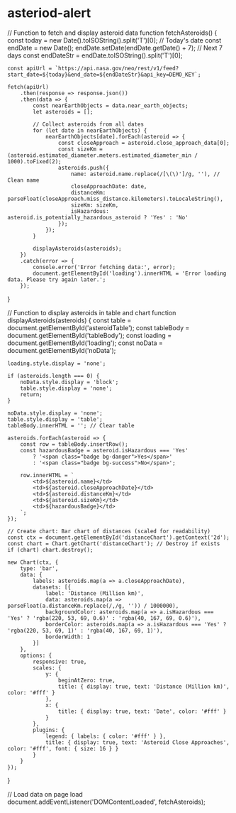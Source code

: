 # asteriod-alert
// Function to fetch and display asteroid data
function fetchAsteroids() {
    const today = new Date().toISOString().split('T')[0]; // Today's date
    const endDate = new Date();
    endDate.setDate(endDate.getDate() + 7); // Next 7 days
    const endDateStr = endDate.toISOString().split('T')[0];

    const apiUrl = `https://api.nasa.gov/neo/rest/v1/feed?start_date=${today}&end_date=${endDateStr}&api_key=DEMO_KEY`;

    fetch(apiUrl)
        .then(response => response.json())
        .then(data => {
            const nearEarthObjects = data.near_earth_objects;
            let asteroids = [];

            // Collect asteroids from all dates
            for (let date in nearEarthObjects) {
                nearEarthObjects[date].forEach(asteroid => {
                    const closeApproach = asteroid.close_approach_data[0];
                    const sizeKm = (asteroid.estimated_diameter.meters.estimated_diameter_min / 1000).toFixed(2);
                    asteroids.push({
                        name: asteroid.name.replace(/[\(\)']/g, ''), // Clean name
                        closeApproachDate: date,
                        distanceKm: parseFloat(closeApproach.miss_distance.kilometers).toLocaleString(),
                        sizeKm: sizeKm,
                        isHazardous: asteroid.is_potentially_hazardous_asteroid ? 'Yes' : 'No'
                    });
                });
            }

            displayAsteroids(asteroids);
        })
        .catch(error => {
            console.error('Error fetching data:', error);
            document.getElementById('loading').innerHTML = 'Error loading data. Please try again later.';
        });
}

// Function to display asteroids in table and chart
function displayAsteroids(asteroids) {
    const table = document.getElementById('asteroidTable');
    const tableBody = document.getElementById('tableBody');
    const loading = document.getElementById('loading');
    const noData = document.getElementById('noData');

    loading.style.display = 'none';

    if (asteroids.length === 0) {
        noData.style.display = 'block';
        table.style.display = 'none';
        return;
    }

    noData.style.display = 'none';
    table.style.display = 'table';
    tableBody.innerHTML = ''; // Clear table

    asteroids.forEach(asteroid => {
        const row = tableBody.insertRow();
        const hazardousBadge = asteroid.isHazardous === 'Yes' 
            ? '<span class="badge bg-danger">Yes</span>' 
            : '<span class="badge bg-success">No</span>';
        
        row.innerHTML = `
            <td>${asteroid.name}</td>
            <td>${asteroid.closeApproachDate}</td>
            <td>${asteroid.distanceKm}</td>
            <td>${asteroid.sizeKm}</td>
            <td>${hazardousBadge}</td>
        `;
    });

    // Create chart: Bar chart of distances (scaled for readability)
    const ctx = document.getElementById('distanceChart').getContext('2d');
    const chart = Chart.getChart('distanceChart'); // Destroy if exists
    if (chart) chart.destroy();

    new Chart(ctx, {
        type: 'bar',
        data: {
            labels: asteroids.map(a => a.closeApproachDate),
            datasets: [{
                label: 'Distance (Million km)',
                data: asteroids.map(a => parseFloat(a.distanceKm.replace(/,/g, '')) / 1000000),
                backgroundColor: asteroids.map(a => a.isHazardous === 'Yes' ? 'rgba(220, 53, 69, 0.6)' : 'rgba(40, 167, 69, 0.6)'),
                borderColor: asteroids.map(a => a.isHazardous === 'Yes' ? 'rgba(220, 53, 69, 1)' : 'rgba(40, 167, 69, 1)'),
                borderWidth: 1
            }]
        },
        options: {
            responsive: true,
            scales: {
                y: {
                    beginAtZero: true,
                    title: { display: true, text: 'Distance (Million km)', color: '#fff' }
                },
                x: {
                    title: { display: true, text: 'Date', color: '#fff' }
                }
            },
            plugins: {
                legend: { labels: { color: '#fff' } },
                title: { display: true, text: 'Asteroid Close Approaches', color: '#fff', font: { size: 16 } }
            }
        }
    });
}

// Load data on page load
document.addEventListener('DOMContentLoaded', fetchAsteroids);
